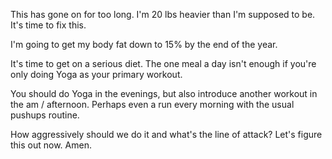 This has gone on for too long. I'm 20 lbs heavier than I'm supposed to be. It's time to fix this.

I'm going to get my body fat down to 15% by the end of the year.

It's time to get on a serious diet. The one meal a day isn't enough if you're only doing Yoga as your primary workout.

You should do Yoga in the evenings, but also introduce another workout in the am / afternoon. Perhaps even a run every morning with the usual pushups routine.

How aggressively should we do it and what's the line of attack? Let's figure this out now. Amen.